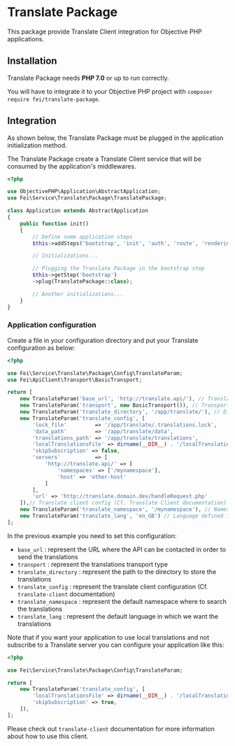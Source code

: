 # Translate Package

This package provide Translate Client integration for Objective PHP applications.

## Installation

Translate Package needs **PHP 7.0** or up to run correctly.

You will have to integrate it to your Objective PHP project with `composer require fei/translate-package`.


## Integration

As shown below, the Translate Package must be plugged in the application initialization method.

The Translate Package create a Translate Client service that will be consumed by the application's middlewares.

```php
<?php

use ObjectivePHP\Application\AbstractApplication;
use Fei\Service\Translate\Package\TranslatePackage;

class Application extends AbstractApplication
{
    public function init()
    {
        // Define some application steps
        $this->addSteps('bootstrap', 'init', 'auth', 'route', 'rendering');

        // Initializations...

        // Plugging the Translate Package in the bootstrap step
        $this->getStep('bootstrap')
        ->plug(TranslatePackage::class);

        // Another initializations...
    }
}
```
### Application configuration

Create a file in your configuration directory and put your Translate configuration as below:

```php
<?php

use Fei\Service\Translate\Package\Config\TranslateParam;
use Fei\ApiClient\Transport\BasicTransport;

return [
    new TranslateParam('base_url', 'http://translate.api/'), // Translate API URL and port
    new TranslateParam('transport', new BasicTransport()), // Transport type
    new TranslateParam('translate_directory', '/app/translate/'), // Directory to store the translations
    new TranslateParam('translate_config', [
        'lock_file'         => '/app/translate/.translations.lock',
        'data_path'         => '/app/translate/data',
        'translations_path' => '/app/translate/translations',
        'localTranslationsFile' => dirname(__DIR__) . '/localTranslations.php',
        'skipSubscription' => false,
        'servers'           => [
            'http://translate.api/' => [
                'namespaces' => ['/mynamespace'],
                'host' => 'other-host'
            ]
        ],
        'url' => 'http://translate.domain.dev/handleRequest.php'
    ]),// Translate client config (Cf. Translate Client documentation)
    new TranslateParam('translate_namespace', '/mynamespace'), // Namespace defined in translate_config where to search the translations
    new TranslateParam('translate_lang', 'en_GB') // Language defined in which we want the translations
];
```

In the previous example you need to set this configuration:

* `base_url` : represent the URL where the API can be contacted in order to send the translations
* `transport` : represent the translations transport type
* `translate_directory` : represent the path to the directory to store the translations
* `translate_config` : represent the translate client configuration (Cf. `translate-client` documentation)
* `translate_namespace` : represent the default namespace where to search the translations
* `translate_lang` : represent the default language in which we want the translations

Note that if you want your application to use local translations and not subscribe to a Translate server you can configure your application like this:

```php
<?php

use Fei\Service\Translate\Package\Config\TranslateParam;

return [
    new TranslateParam('translate_config', [
        'localTranslationsFile' => dirname(__DIR__) . '/localTranslations.php',
        'skipSubscription' => true,
    ]),
];
```

Please check out `translate-client` documentation for more information about how to use this client.

